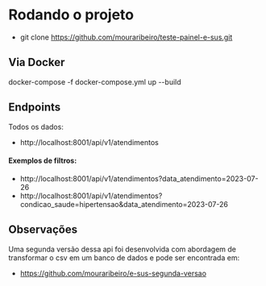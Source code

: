 
# Rodando o projeto

- git clone https://github.com/mouraribeiro/teste-painel-e-sus.git


## Via Docker
docker-compose -f docker-compose.yml  up --build


## Endpoints
Todos os dados:
-  http://localhost:8001/api/v1/atendimentos
#### Exemplos de filtros:
- http://localhost:8001/api/v1/atendimentos?data_atendimento=2023-07-26
- http://localhost:8001/api/v1/atendimentos?condicao_saude=hipertensao&data_atendimento=2023-07-26

## Observações

Uma segunda versão dessa api foi desenvolvida com abordagem de transformar o csv em um banco de dados e pode ser encontrada em:

- https://github.com/mouraribeiro/e-sus-segunda-versao
